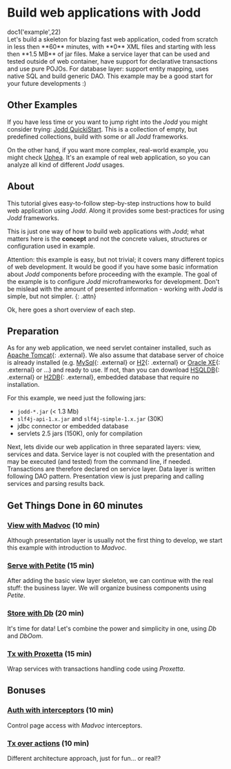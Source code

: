 # Build web applications with Jodd

<div class="doc1"><js>doc1('example',22)</js></div>
Let's build a skeleton for blazing fast web application, coded from scratch in
less then **60** minutes, with **0** XML files and starting with less then
**1.5 MB** of jar files. Make a service layer that can be used and tested 
outside of web container, have support for declarative transactions and use
pure POJOs. For database layer: support entity mapping, uses native SQL
and build generic DAO. This example may be a good start for your future
developments :)


## Other Examples

If you have less time or you want to jump right into the *Jodd* you might
consider trying: [Jodd QuickiStart](http://jodd.org/doc/quickstart/index.html).
This is a collection of empty, but predefined collections, build with
some or all *Jodd* frameworks. 

On the other hand, if you want more complex, real-world example, you might
check [Uphea](/uphea/index.html). It's an example of real web application,
so you can analyze all kind of different *Jodd* usages.


## About

This tutorial gives easy-to-follow step-by-step instructions how to build web
application using *Jodd*. Along it provides some best-practices
for using *Jodd* frameworks.

This is just one way of how to build web applications with *Jodd*; what
matters here is the **concept** and not the concrete values, structures
or configuration used in example.

Attention: this example is easy, but not trivial; it covers many
different topics of web development. It would be good if you have some
basic information about *Jodd* components before proceeding with the
example. The goal of the example is to configure *Jodd* microframeworks
for development. Don't be mislead with the amount of
presented information - working with *Jodd* is simple, but not simpler.
{: .attn}

Ok, here goes a short overview of each step.

## Preparation

As for any web application, we need servlet container installed, such as
[Apache Tomcat][1]{: .external}. We also assume that database server of
choice is already installed (e.g. [MySql][2]{: .external} or [H2][3]{:
.external} or [Oracle XE][4]{: .external} or ...) and ready to use. If
not, than you can download [HSQLDB][5]{: .external} or [H2DB][3]{:
.external}, embedded database that require no installation.

For this example, we need just the following jars:

* `jodd-*.jar` (&lt; 1.3 Mb)
* `slf4j-api-1.x.jar` and `slf4j-simple-1.x.jar` (30K)
* jdbc connector or embedded database
* servlets 2.5 jars (150K), only for compilation

Next, lets divide our web application in three separated layers: view, services and data. Service layer is not
coupled with the presentation and may be executed (and tested) from the
command line, if needed. Transactions are therefore declared on service
layer. Data layer is written following DAO pattern. Presentation view is
just preparing and calling services and parsing results back.

## Get Things Done in 60 minutes

### [View with Madvoc](view-with-madvoc.html) (10 min)

Although presentation layer is usually not the first thing to develop,
we start this example with introduction to *Madvoc*.

### [Serve with Petite](serve-with-petite.html) (15 min)

After adding the basic view layer skeleton, we can continue with the
real stuff: the business layer. We will organize business components
using *Petite*.

### [Store with Db](store-with-db.html) (20 min)

It's time for data! Let's combine the power and simplicity in one,
using *Db* and *DbOom*.

### [Tx with Proxetta](transactions-with-proxetta.html) (15 min)

Wrap services with transactions handling code using *Proxetta*.

## Bonuses

### [Auth with interceptors](/doc/example/auth-with-interceptors.html) (10 min)

Control page access with *Madvoc* interceptors.

### [Tx over actions](/doc/example/tx-over-actions.html) (10 min)

Different architecture approach, just for fun... or real!?

[1]: http://tomcat.apache.org/
[2]: http://www.mysql.com/
[3]: http://www.h2database.com
[4]: http://www.oracle.com/technology/products/database/xe/index.html
[5]: http://hsqldb.org/
